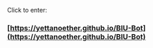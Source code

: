 Click to enter:

### [https://yettanoether.github.io/BIU-Bot](https://yettanoether.github.io/BIU-Bot)
